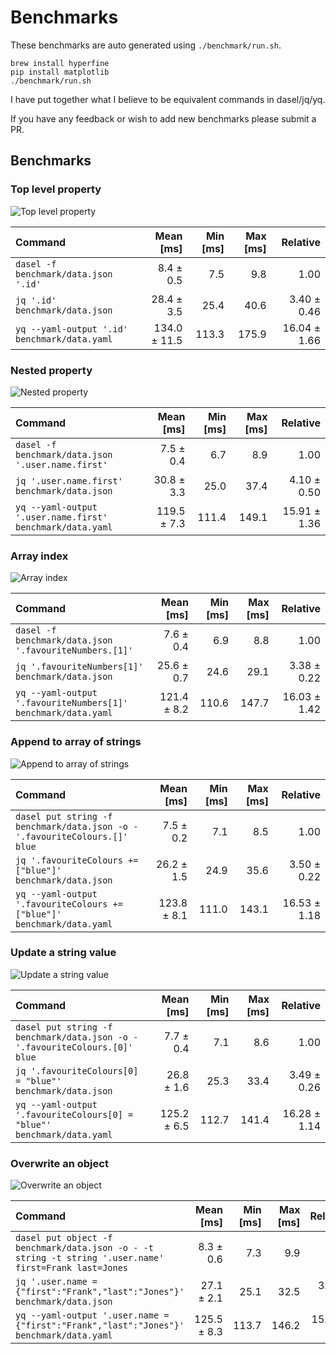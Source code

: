 # Benchmarks

These benchmarks are auto generated using `./benchmark/run.sh`.

```
brew install hyperfine
pip install matplotlib
./benchmark/run.sh
```

I have put together what I believe to be equivalent commands in dasel/jq/yq.

If you have any feedback or wish to add new benchmarks please submit a PR.
## Benchmarks

### Top level property

![Top level property](diagrams/top_level_property.jpg)

| Command | Mean [ms] | Min [ms] | Max [ms] | Relative |
|:---|---:|---:|---:|---:|
| `dasel -f benchmark/data.json '.id'` | 8.4 ± 0.5 | 7.5 | 9.8 | 1.00 |
| `jq '.id' benchmark/data.json` | 28.4 ± 3.5 | 25.4 | 40.6 | 3.40 ± 0.46 |
| `yq --yaml-output '.id' benchmark/data.yaml` | 134.0 ± 11.5 | 113.3 | 175.9 | 16.04 ± 1.66 |

### Nested property

![Nested property](diagrams/nested_property.jpg)

| Command | Mean [ms] | Min [ms] | Max [ms] | Relative |
|:---|---:|---:|---:|---:|
| `dasel -f benchmark/data.json '.user.name.first'` | 7.5 ± 0.4 | 6.7 | 8.9 | 1.00 |
| `jq '.user.name.first' benchmark/data.json` | 30.8 ± 3.3 | 25.0 | 37.4 | 4.10 ± 0.50 |
| `yq --yaml-output '.user.name.first' benchmark/data.yaml` | 119.5 ± 7.3 | 111.4 | 149.1 | 15.91 ± 1.36 |

### Array index

![Array index](diagrams/array_index.jpg)

| Command | Mean [ms] | Min [ms] | Max [ms] | Relative |
|:---|---:|---:|---:|---:|
| `dasel -f benchmark/data.json '.favouriteNumbers.[1]'` | 7.6 ± 0.4 | 6.9 | 8.8 | 1.00 |
| `jq '.favouriteNumbers[1]' benchmark/data.json` | 25.6 ± 0.7 | 24.6 | 29.1 | 3.38 ± 0.22 |
| `yq --yaml-output '.favouriteNumbers[1]' benchmark/data.yaml` | 121.4 ± 8.2 | 110.6 | 147.7 | 16.03 ± 1.42 |

### Append to array of strings

![Append to array of strings](diagrams/append_array_of_strings.jpg)

| Command | Mean [ms] | Min [ms] | Max [ms] | Relative |
|:---|---:|---:|---:|---:|
| `dasel put string -f benchmark/data.json -o - '.favouriteColours.[]' blue` | 7.5 ± 0.2 | 7.1 | 8.5 | 1.00 |
| `jq '.favouriteColours += ["blue"]' benchmark/data.json` | 26.2 ± 1.5 | 24.9 | 35.6 | 3.50 ± 0.22 |
| `yq --yaml-output '.favouriteColours += ["blue"]' benchmark/data.yaml` | 123.8 ± 8.1 | 111.0 | 143.1 | 16.53 ± 1.18 |

### Update a string value

![Update a string value](diagrams/update_string.jpg)

| Command | Mean [ms] | Min [ms] | Max [ms] | Relative |
|:---|---:|---:|---:|---:|
| `dasel put string -f benchmark/data.json -o - '.favouriteColours.[0]' blue` | 7.7 ± 0.4 | 7.1 | 8.6 | 1.00 |
| `jq '.favouriteColours[0] = "blue"' benchmark/data.json` | 26.8 ± 1.6 | 25.3 | 33.4 | 3.49 ± 0.26 |
| `yq --yaml-output '.favouriteColours[0] = "blue"' benchmark/data.yaml` | 125.2 ± 6.5 | 112.7 | 141.4 | 16.28 ± 1.14 |

### Overwrite an object

![Overwrite an object](diagrams/overwrite_object.jpg)

| Command | Mean [ms] | Min [ms] | Max [ms] | Relative |
|:---|---:|---:|---:|---:|
| `dasel put object -f benchmark/data.json -o - -t string -t string '.user.name' first=Frank last=Jones` | 8.3 ± 0.6 | 7.3 | 9.9 | 1.00 |
| `jq '.user.name = {"first":"Frank","last":"Jones"}' benchmark/data.json` | 27.1 ± 2.1 | 25.1 | 32.5 | 3.28 ± 0.35 |
| `yq --yaml-output '.user.name = {"first":"Frank","last":"Jones"}' benchmark/data.yaml` | 125.5 ± 8.3 | 113.7 | 146.2 | 15.20 ± 1.50 |
